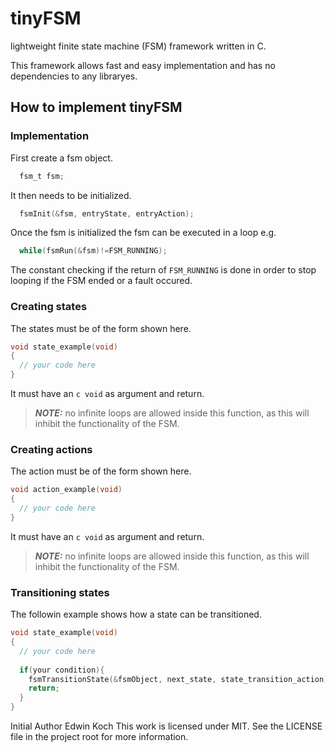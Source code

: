 # tinyFSM

lightweight finite state machine (FSM) framework written in C.

This framework allows fast and easy implementation and has no dependencies to any libraryes.

## How to implement tinyFSM

### Implementation <a name="p_1"></a>

First create a fsm object.
```c
  fsm_t fsm;
```
It then needs to be initialized.
```c
  fsmInit(&fsm, entryState, entryAction);
```
Once the fsm is initialized the fsm can be executed in a loop e.g. 
```c
  while(fsmRun(&fsm)!=FSM_RUNNING);
```
The constant checking if the return of `FSM_RUNNING` is done in order to stop looping if the FSM ended or a fault occured.

### Creating states  <a name="p_2"></a>

The states must be of the form shown here.
```c
void state_example(void)
{
  // your code here
}
```
It must have an ```c void``` as argument and return.

> **_NOTE:_**  no infinite loops are allowed inside this function, as this will inhibit the functionality of the FSM.

### Creating actions  <a name="p_3"></a>

The action must be of the form shown here.
```c
void action_example(void)
{
  // your code here
}
```
It must have an ```c void``` as argument and return.

> **_NOTE:_**  no infinite loops are allowed inside this function, as this will inhibit the functionality of the FSM.

### Transitioning states  <a name="p_4"></a>

The followin example shows how a state can be transitioned.

```c
void state_example(void)
{
  // your code here
  
  if(your condition){
    fsmTransitionState(&fsmObject, next_state, state_transition_action);
    return;
  }
}
```

Initial Author Edwin Koch
This work is licensed under MIT. See the LICENSE file in the project root for more information.
